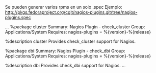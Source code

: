 Se pueden generar varios rpms en un solo .spec
Ejemplo: http://pkgs.fedoraproject.org/cgit/nagios-plugins.git/tree/nagios-plugins.spec

...
%package cluster
Summary: Nagios Plugin - check_cluster
Group: Applications/System
Requires: nagios-plugins = %{version}-%{release}

%description cluster
Provides check_cluster support for Nagios.

%package dbi
Summary: Nagios Plugin - check_dbi
Group: Applications/System
Requires: nagios-plugins = %{version}-%{release}

%description dbi
Provides check_dbi support for Nagios.
...
